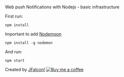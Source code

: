 Web push Notifications with Nodejs - basic infrastructure

First run:

```
npm install
```

Important to add [Nodemoon](https://github.com/remy/nodemon)

```
npm install -g nodemon
```

And run:
```
npm start
```

Created by [JFalcon!](https://www.jfalcon.net)
[![Buy me a coffee](https://www.buymeacoffee.com/assets/img/custom_images/orange_img.png)](buymeacoff.ee/7EqZAUDN9)
